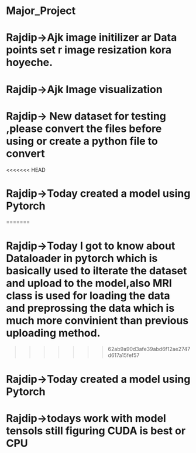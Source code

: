 # Major_Project
# Rajdip->Ajk image initilizer ar Data points set r image resization kora hoyeche.
# Rajdip->Ajk Image visualization 
# Rajdip-> New dataset for testing ,please convert the files before using or create a python file to convert
<<<<<<< HEAD
# Rajdip->Today created a model using Pytorch
=======
# Rajdip->Today I got to know about Dataloader in pytorch which is basically used to ilterate the dataset and upload to the model,also MRI class is used for loading the data and preprossing the data which is much more convinient than previous uploading method.

>>>>>>> 62ab9a90d3afe39abd6f12ae2747d617a15fef57
# Rajdip->Today created a model using Pytorch
# Rajdip->todays work with model tensols still figuring CUDA is best or CPU
